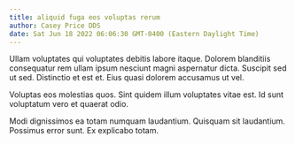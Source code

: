 ```yaml
---
title: aliquid fuga eos voluptas rerum
author: Casey Price DDS
date: Sat Jun 18 2022 06:06:30 GMT-0400 (Eastern Daylight Time)
---
```

Ullam voluptates qui voluptates debitis labore itaque. Dolorem blanditiis consequatur rem ullam ipsum nesciunt magni aspernatur dicta. Suscipit sed ut sed. Distinctio et est et. Eius quasi dolorem accusamus ut vel.

 Voluptas eos molestias quos. Sint quidem illum voluptates vitae est. Id sunt voluptatum vero et quaerat odio.

 Modi dignissimos ea totam numquam laudantium. Quisquam sit laudantium. Possimus error sunt. Ex explicabo totam.